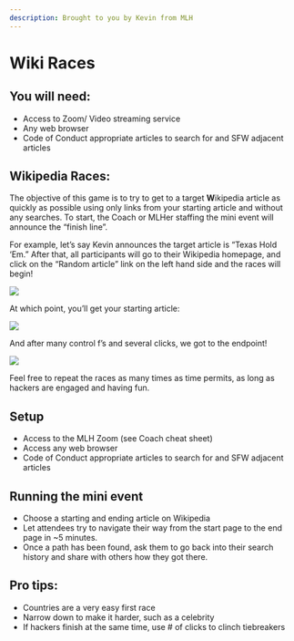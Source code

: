 ```yaml
---
description: Brought to you by Kevin from MLH
---
```


# Wiki Races

## **You will need:**

* Access to Zoom/ Video streaming service
* Any web browser
* Code of Conduct appropriate articles to search for and SFW adjacent articles

## **Wikipedia Races:**

The objective of this game is to try to get to a target **W**ikipedia article as quickly as possible using only links from your starting article and without any searches. To start, the Coach or MLHer staffing the mini event will announce the “finish line”.

For example, let’s say Kevin announces the target article is “Texas Hold ‘Em.” After that, all participants will go to their Wikipedia homepage, and click on the “Random article” link on the left hand side and the races will begin!

![](https://lh3.googleusercontent.com/4rDBkTwe\_s8VmrNeTUAy44kZiiSaFzHhOxIKBII0\_nBV2sNXUK0dfjVNi36beevkguISz-43FdFpn7tzx3xYWx-WkYaow-qfR495iHBVPS6s3kYA-AkrBevQObqhYHlqAkHxSlVc)

At which point, you’ll get your starting article:

![](https://lh6.googleusercontent.com/MR4G2ZQegF2MUKzo7GEr\_PH6GH6xFyD5TwksebCmQEYbAbdFKrYBv0iP0jVBKi6R0npi26FS2aoMNHiexSM2uQqCxwmUrNFjkizJUlWPzS9R8L0Xfr0CfeS0Nh5pl-qHY4fjI1jd)

And after many control f’s and several clicks, we got to the endpoint!

![](https://lh3.googleusercontent.com/8CwnLhQyKENbDDYY4wdAjMZgGB7F7N7NnuOr-r-soMnvB2TQgLOFKsFi6k\_tySiWqJytWq4mvefus5QUzgCno\_fmR6UteY51OZ-WD6xhukx3eOSV8yg3gRo6FPEaDTX0Y\_7OZlH4)

Feel free to repeat the races as many times as time permits, as long as hackers are engaged and having fun.



## **Setup**

* Access to the MLH Zoom (see Coach cheat sheet)
* Access any web browser
* Code of Conduct appropriate articles to search for and SFW adjacent articles

## **Running the mini event**

* Choose a starting and ending article on Wikipedia
* Let attendees try to navigate their way from the start page to the end page in \~5 minutes.&#x20;
* Once a path has been found, ask them to go back into their search history and share with others how they got there.

## **Pro tips:**

* Countries are a very easy first race
* Narrow down to make it harder, such as a celebrity
* If hackers finish at the same time, use # of clicks to clinch tiebreakers
